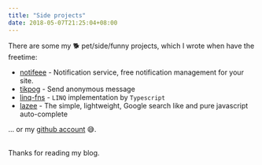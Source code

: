 ```yaml
---
title: "Side projects"
date: 2018-05-07T21:25:04+08:00
---
```


There are some my 🐕 pet/side/funny projects, which I wrote when have the freetime:

- [notifeee](https://nt.codfee.xyz/) - Notification service, free notification management for your site.
- [tikpog](https://tikpog.codfee.xyz/) - Send anonymous message
- [linq-fns](https://github.com/jinhduong/linq-fns) - `LINQ` implementation by `Typescript`
- [lazee](https://github.com/jinhduong/lazee) - The simple, lightweight, Google search like and pure javascript auto-complete 

... or my [github account](https://github.com/jinhduong) 😅.

<br>
Thanks for reading my blog.

